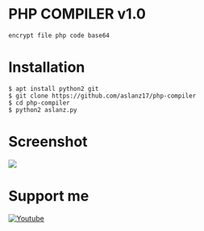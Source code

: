 # PHP COMPILER v1.0
```
encrypt file php code base64
```
# Installation
```
$ apt install python2 git 
$ git clone https://github.com/aslanz17/php-compiler
$ cd php-compiler
$ python2 aslanz.py
```
# Screenshot
<img src="https://i.top4top.io/p_1646qks720.jpg">

# Support me
<a href="https://www.youtube.com/channel/UCqEy06R7vxx0Kc0SQmxJHtQ?view_as=subscriber"><img title="Youtube" src="https://img.shields.io/badge/Youtube-Channel-red.svg?style=for-the-badge&logo=youtube"></a>
